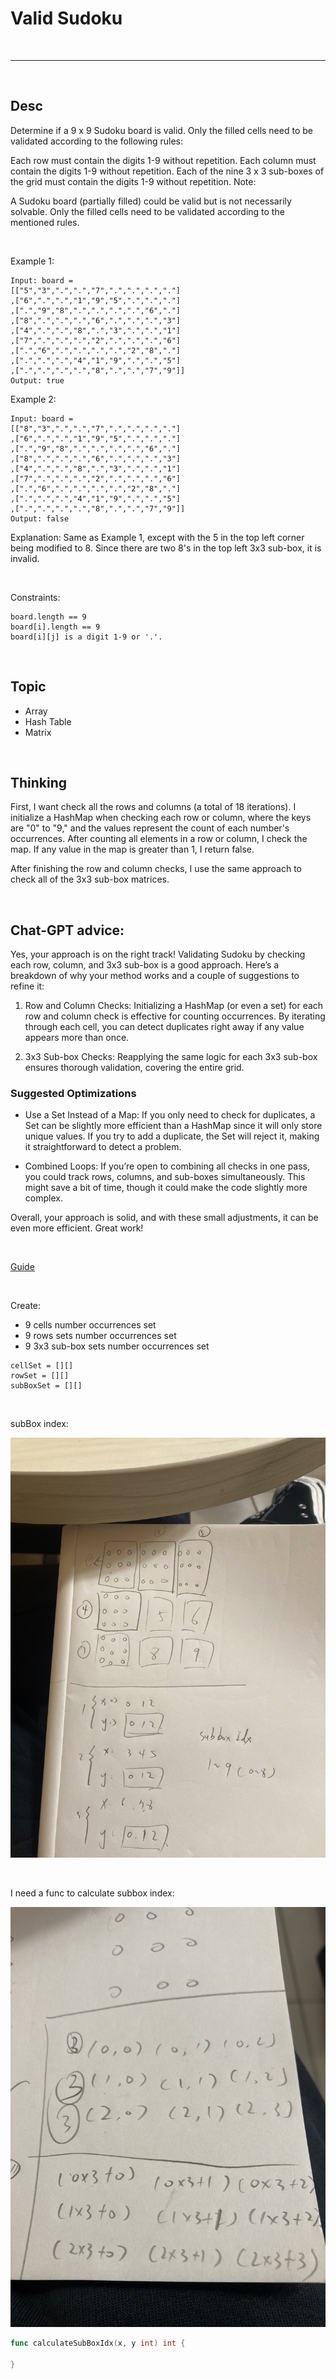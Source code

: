 # Valid Sudoku

<br>

---

<br>

## Desc

Determine if a 9 x 9 Sudoku board is valid. Only the filled cells need to be validated according to the following rules:

Each row must contain the digits 1-9 without repetition.
Each column must contain the digits 1-9 without repetition.
Each of the nine 3 x 3 sub-boxes of the grid must contain the digits 1-9 without repetition.
Note:

A Sudoku board (partially filled) could be valid but is not necessarily solvable.
Only the filled cells need to be validated according to the mentioned rules.


<br>

Example 1:

```
Input: board =
[["5","3",".",".","7",".",".",".","."]
,["6",".",".","1","9","5",".",".","."]
,[".","9","8",".",".",".",".","6","."]
,["8",".",".",".","6",".",".",".","3"]
,["4",".",".","8",".","3",".",".","1"]
,["7",".",".",".","2",".",".",".","6"]
,[".","6",".",".",".",".","2","8","."]
,[".",".",".","4","1","9",".",".","5"]
,[".",".",".",".","8",".",".","7","9"]]
Output: true

```


Example 2:


```
Input: board =
[["8","3",".",".","7",".",".",".","."]
,["6",".",".","1","9","5",".",".","."]
,[".","9","8",".",".",".",".","6","."]
,["8",".",".",".","6",".",".",".","3"]
,["4",".",".","8",".","3",".",".","1"]
,["7",".",".",".","2",".",".",".","6"]
,[".","6",".",".",".",".","2","8","."]
,[".",".",".","4","1","9",".",".","5"]
,[".",".",".",".","8",".",".","7","9"]]
Output: false

```

Explanation: Same as Example 1, except with the 5 in the top left corner being modified to 8. Since there are two 8's in the top left 3x3 sub-box, it is invalid.

<br>

Constraints:

```
board.length == 9
board[i].length == 9
board[i][j] is a digit 1-9 or '.'.
```

<br>

## Topic

* Array
* Hash Table
* Matrix

<br>

## Thinking

First, I want check all the rows and columns (a total of 18 iterations).
I initialize a HashMap when checking each row or column, where the keys are "0" to "9," and the values represent the count of each number's occurrences.
After counting all elements in a row or column, I check the map. If any value in the map is greater than 1, I return false.

After finishing the row and column checks, I use the same approach to check all of the 3x3 sub-box matrices.

<br>

## Chat-GPT advice:

Yes, your approach is on the right track! Validating Sudoku by checking each row, column, and 3x3 sub-box is a good approach. Here’s a breakdown of why your method works and a couple of suggestions to refine it:

1. Row and Column Checks: Initializing a HashMap (or even a set) for each row and column check is effective for counting occurrences. By iterating through each cell, you can detect duplicates right away if any value appears more than once.

2. 3x3 Sub-box Checks: Reapplying the same logic for each 3x3 sub-box ensures thorough validation, covering the entire grid.

### Suggested Optimizations

* Use a Set Instead of a Map: If you only need to check for duplicates, a Set can be slightly more efficient than a HashMap since it will only store unique values. If you try to add a duplicate, the Set will reject it, making it straightforward to detect a problem.

* Combined Loops: If you’re open to combining all checks in one pass, you could track rows, columns, and sub-boxes simultaneously. This might save a bit of time, though it could make the code slightly more complex.

Overall, your approach is solid, and with these small adjustments, it can be even more efficient. Great work!

<br>

[Guide](https://skyyen999.gitbooks.io/-leetcode-with-javascript/content/questions/36md.html)

<br>

Create: 

* 9 cells number occurrences set
* 9 rows sets number occurrences set
* 9 3x3 sub-box sets number occurrences set

```
cellSet = [][]
rowSet = [][]
subBoxSet = [][]
```

<br>

subBox index:

![S__12492809.jpg](imgs/subbox.jpg)

<br>

I need a func to calculate subbox index:

![subbox2.jpg](imgs/subbox2.jpg)

```go
func calculateSubBoxIdx(x, y int) int {

}
```



